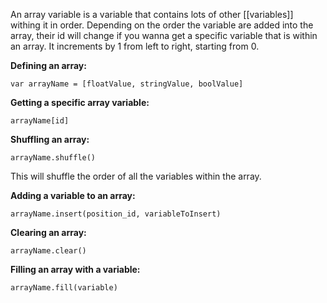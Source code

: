 An array variable is a variable that contains lots of other [[variables]] withing it in order. Depending on the order the variable are added into the array, their id will change if you wanna get a specific  variable that is within an array. It increments by 1 from left to right, starting from 0.

**Defining an array:**
```
var arrayName = [floatValue, stringValue, boolValue]
```

**Getting a specific array variable:**
```
arrayName[id]
```

**Shuffling an array:**
```
arrayName.shuffle()
```
This will shuffle the order of all the variables within the array.

**Adding a variable to an array:**
```
arrayName.insert(position_id, variableToInsert)
```

**Clearing an array:**
```
arrayName.clear()
```

**Filling an array with a variable:**
```
arrayName.fill(variable)
```